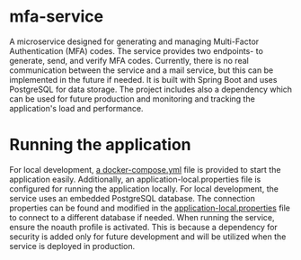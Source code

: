 # mfa-service

A microservice designed for generating and managing Multi-Factor Authentication (MFA) codes.
The service provides two endpoints- to generate, send, and verify MFA codes.
Currently, there is no real communication between the service and a mail service,
but this can be implemented in the future if needed. It is built with Spring Boot and uses PostgreSQL for data storage.
The project includes also a dependency which can be used for future production and monitoring
and tracking the application's load and performance.

# Running the application

For local development, [a docker-compose.yml](docker-compose.yml) file is provided to start the application easily.
Additionally, an application-local.properties file is configured for running the application locally.
For local development, the service uses an embedded PostgreSQL database. The connection properties can be found
and modified in the [application-local.properties](src/main/resources/application-local.properties) file to connect
to a different database if needed.
When running the service, ensure the noauth profile is activated. This is because a dependency for security is added
only for future development and will be utilized when the service is deployed in production.